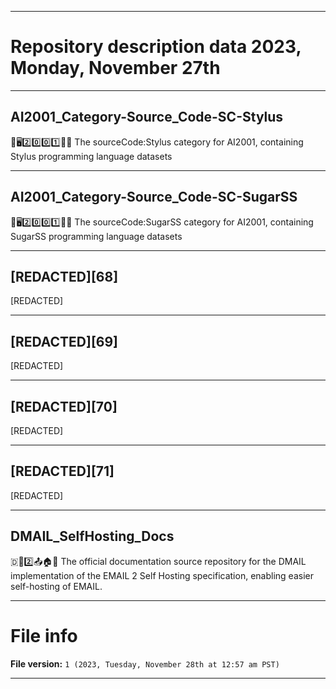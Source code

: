 
***

# Repository description data 2023, Monday, November 27th

---

## AI2001_Category-Source_Code-SC-Stylus

🧠️🖥️2️⃣️0️⃣️0️⃣️1️⃣️💾️📜️ The sourceCode:Stylus category for AI2001, containing Stylus programming language datasets

---

## AI2001_Category-Source_Code-SC-SugarSS

🧠️🖥️2️⃣️0️⃣️0️⃣️1️⃣️💾️📜️ The sourceCode:SugarSS category for AI2001, containing SugarSS programming language datasets

---

## [REDACTED][68]

[REDACTED]

---

## [REDACTED][69]

[REDACTED]

---

## [REDACTED][70]

[REDACTED]

---

## [REDACTED][71]

[REDACTED]

---

## DMAIL_SelfHosting_Docs

🇩📧️2️⃣️📤️🏠️📖️ The official documentation source repository for the DMAIL implementation of the EMAIL 2 Self Hosting specification, enabling easier self-hosting of EMAIL.

***

# File info

**File version:** `1 (2023, Tuesday, November 28th at 12:57 am PST)`

***

